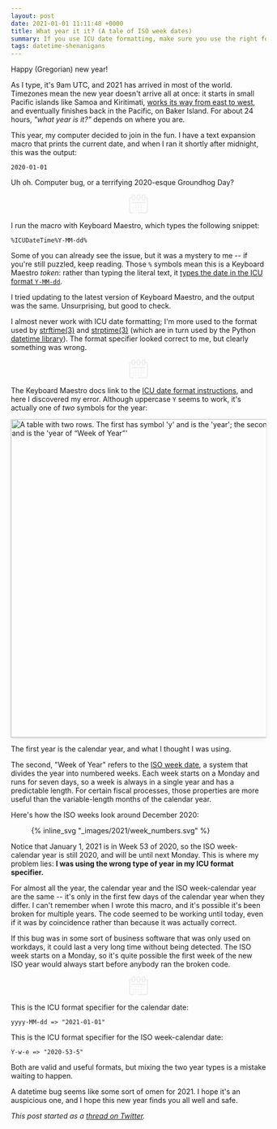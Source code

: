 ```yaml
---
layout: post
date: 2021-01-01 11:11:48 +0000
title: What year it it? (A tale of ISO week dates)
summary: If you use ICU date formatting, make sure you use the right format specifier for year.
tags: datetime-shenanigans
---
```


<style>
  hr {
    margin-left:  1em;
    margin-right: 1em;
  }
</style>

Happy (Gregorian) new year!

As I type, it's 9am UTC, and 2021 has arrived in most of the world.
Timezones mean the new year doesn't arrive all at once: it starts in small Pacific islands like Samoa and Kiritimati, [works its way from east to west][timezones], and eventually finishes back in the Pacific, on Baker Island.
For about 24 hours, *"what year is it?"* depends on where you are.

This year, my computer decided to join in the fun.
I have a text expansion macro that prints the current date, and when I ran it shortly after midnight, this was the output:

```
2020-01-01
```

Uh oh.
Computer bug, or a terrifying 2020-esque Groundhog Day?

[timezones]: https://www.timeanddate.com/counters/firstnewyear.html



<center class="separator">
  <!-- https://thenounproject.com/search/?q=calendar&i=3669219 -->
  <svg height='40px' width='40px' fill="#f0f0f0" xmlns:svg="http://www.w3.org/2000/svg" xmlns="http://www.w3.org/2000/svg" viewBox="0 0 16.933333 16.933333" version="1.1" x="0px" y="0px">
    <g transform="translate(0,-280.06669)"><path style="color:#f0f0f0;font-style:normal;font-variant:normal;font-weight:normal;font-stretch:normal;font-size:medium;line-height:normal;font-family:sans-serif;font-variant-ligatures:normal;font-variant-position:normal;font-variant-caps:normal;font-variant-numeric:normal;font-variant-alternates:normal;font-feature-settings:normal;text-indent:0;text-align:start;text-decoration:none;text-decoration-line:none;text-decoration-style:solid;text-decoration-color:#000000;letter-spacing:normal;word-spacing:normal;text-transform:none;writing-mode:lr-tb;direction:ltr;text-orientation:mixed;dominant-baseline:auto;baseline-shift:baseline;text-anchor:start;white-space:normal;shape-padding:0;clip-rule:nonzero;display:inline;overflow:visible;visibility:visible;opacity:1;isolation:auto;mix-blend-mode:normal;color-interpolation:sRGB;color-interpolation-filters:linearRGB;solid-color:#000000;solid-opacity:1;vector-effect:none;fill:#f0f0f0;fill-opacity:1;fill-rule:evenodd;stroke:none;stroke-width:3.99999976;stroke-linecap:round;stroke-linejoin:round;stroke-miterlimit:4;stroke-dasharray:none;stroke-dashoffset:8;stroke-opacity:1;paint-order:stroke fill markers;color-rendering:auto;image-rendering:auto;shape-rendering:auto;text-rendering:auto;enable-background:accumulate"
      d="M 15.996094 2 C 12.706681 2 10.001953 4.7106393 10.001953 8 L 10.001953 10
      L 8 10 C 4.7105924 10 2 12.710602 2 16 L 2 56 C 2 59.289398 4.7105924 62 8 62 L 15.996094 62 A 2.0001999 2.0001999 0 1 0 15.996094 58 L 8 58 C 6.8574465 58 6 57.142551 6 56 L 6 16 C 6 14.857449 6.8574465 14 8 14 L 10.001953 14 L 10.001953 16.001953 C 10.001953 19.291352 12.706704 21.996094 15.996094 21.996094 C 19.285484 21.996094 21.998047 19.291352 21.998047 16.001953 L 21.998047 14.001953 L 25.998047 14.001953 L 25.998047 16.001953 C 25.998047 19.291352 28.710609 21.996094 32 21.996094 C 35.28939 21.996094 38.001953 19.291352 38.001953 16.001953 L 38.001953 14.001953 L 42.003906 14.001953 L 42.003906 16.001953 C 42.003906 19.291352 44.706703 21.996094 47.996094 21.996094 C 51.285481 21.996094 53.998047 19.291389 53.998047 16.001953 L 53.998047 14 L 56 14 C 57.142555 14 58 14.857449 58 16 L 58 56 C 58 57.142551 57.142555 58 56 58 L 32 58 A 2.0001999 2.0001999 0 1 0 32 62 L 56 62 C 59.28941 62 62 59.289398 62 56 L 62 16 C 62 12.710602 59.28941 10 56 10 L 53.998047 10 L 53.998047 8 C 53.998047 4.7106393 51.285504 2 47.996094 2 C 44.70668 2 42.003906 4.7106393 42.003906 8 L 42.003906 10.001953 L 38.001953 10.001953 L 38.001953 8 C 38.001953 4.7106393 35.289413 2 32 2 C 28.710587 2 25.998047 4.7106393 25.998047 8 L 25.998047 10.001953 L 21.998047 10.001953 L 21.998047 8 C 21.998047 4.7106393 19.285507 2 15.996094 2 z M 15.996094 6 C 17.13868 6 17.996094 6.8574488 17.996094 8 L 17.996094 16.001953 C 17.996094 17.14458 17.138703 18.003906 15.996094 18.003906 C 14.853484 18.003906 14.003906 17.14458 14.003906 16.001953 L 14.003906 8 C 14.003906 6.8574488 14.853507 6 15.996094 6 z M 32 6 C 33.142586 6 34.001953 6.8574488 34.001953 8 L 34.001953 16.001953 C 34.001953 17.14458 33.142609 18.003906 32 18.003906 C 30.85739 18.003906 30 17.14458 30 16.001953 L 30 8 C 30 6.8574488 30.857413 6 32 6 z M 47.996094 6 C 49.138675 6 49.998047 6.8574488 49.998047 8 L 49.998047 16.001953 C 49.998047 17.14458 49.138698 18.003906 47.996094 18.003906 C 46.853482 18.003906 45.996094 17.14458 45.996094 16.001953 L 45.996094 8 C 45.996094 6.8574488 46.853505 6 47.996094 6 z M 12.003906 25.998047 A 2.000504 2.000504 0 0 0 12.003906 29.998047 L 51.998047 29.998047 A 2.000504 2.000504 0 1 0 51.998047 25.998047 L 12.003906 25.998047 z M 24 34 A 1.9999999 1.9999999 0 0 0 22 36 A 1.9999999 1.9999999 0 0 0 24 38 A 1.9999999 1.9999999 0 0 0 26 36 A 1.9999999 1.9999999 0 0 0 24 34 z M 32 34 A 1.9999999 1.9999999 0 0 0 30 36 A 1.9999999 1.9999999 0 0 0 32 38 A 1.9999999 1.9999999 0 0 0 34 36 A 1.9999999 1.9999999 0 0 0 32 34 z M 40 34 A 1.9999999 1.9999999 0 0 0 38 36 A 1.9999999 1.9999999 0 0 0 40 38 A 1.9999999 1.9999999 0 0 0 42 36
      A 1.9999999 1.9999999 0 0 0 40 34 z M 48 34 A 1.9999999 1.9999999 0 0 0 46 36 A 1.9999999 1.9999999 0 0 0 48 38 A 1.9999999 1.9999999 0 0 0 50 36 A 1.9999999 1.9999999 0 0 0 48 34 z M 16 42 A 1.9999999 1.9999999 0 0 0 14 44 A 1.9999999 1.9999999 0 0 0 16 46 A 1.9999999 1.9999999 0 0 0 18 44 A 1.9999999 1.9999999 0 0 0 16 42 z M 24 42 A 1.9999999 1.9999999 0 0 0 22 44 A 1.9999999 1.9999999 0 0 0 24 46 A 1.9999999 1.9999999 0 0 0 26 44 A 1.9999999 1.9999999 0 0 0 24 42 z M 32 42 A 1.9999999 1.9999999 0 0 0 30 44 A 1.9999999 1.9999999 0 0 0 32 46 A 1.9999999 1.9999999 0 0 0 34 44 A 1.9999999 1.9999999 0 0 0 32 42 z M 40 42 A 1.9999999 1.9999999 0 0 0 38 44 A 1.9999999 1.9999999 0 0 0 40 46 A 1.9999999 1.9999999 0 0 0 42 44 A 1.9999999 1.9999999 0 0 0 40 42 z M 48 42 A 1.9999999 1.9999999 0 0 0 46 44 A 1.9999999 1.9999999 0 0 0 48 46 A 1.9999999 1.9999999 0 0 0 50 44 A 1.9999999 1.9999999 0 0 0 48 42 z M 16 50 A 1.9999999 1.9999999 0 0 0 14 52 A 1.9999999 1.9999999 0 0 0 16 54 A 1.9999999 1.9999999 0 0 0 18 52 A 1.9999999 1.9999999 0 0 0 16 50 z M 24 50 A 1.9999999 1.9999999 0 0 0 22 52 A 1.9999999 1.9999999 0 0 0 24 54 A 1.9999999 1.9999999 0 0 0 26 52 A 1.9999999 1.9999999 0 0 0 24 50 z M 32 50 A 1.9999999 1.9999999 0 0 0 30 52 A 1.9999999 1.9999999 0 0 0 32 54 A 1.9999999 1.9999999 0 0 0 34 52 A 1.9999999 1.9999999 0 0 0 32 50 z M 40 50 A 1.9999999 1.9999999 0 0 0 38 52 A 1.9999999 1.9999999 0 0 0 40 54 A 1.9999999 1.9999999 0 0 0 42 52 A 1.9999999 1.9999999 0 0 0 40 50 z M 24 58 A 1.9999999 1.9999999 0 0 0 22 60 A 1.9999999 1.9999999 0 0 0 24 62 A 1.9999999 1.9999999 0 0 0 26 60 A 1.9999999 1.9999999 0 0 0 24 58 z " transform="matrix(0.26458333,0,0,0.26458333,0,280.06669)">
  </path>
</g>
</svg>
</center>



I run the macro with Keyboard Maestro, which types the following snippet:

```
%ICUDateTime%Y-MM-dd%
```

Some of you can already see the issue, but it was a mystery to me -- if you're still puzzled, keep reading.
Those `%` symbols mean this is a Keyboard Maestro *token*: rather than typing the literal text, it [types the date in the ICU format `Y-MM-dd`][kmaestro].

I tried updating to the latest version of Keyboard Maestro, and the output was the same.
Unsurprising, but good to check.

I almost never work with ICU date formatting; I'm more used to the format used by [strftime(3)][strftime] and [strptime(3)][strptime] (which are in turn used by the Python [datetime library][datetime]).
The format specifier looked correct to me, but clearly something was wrong.

[kmaestro]: https://wiki.keyboardmaestro.com/token/ICUDateTime
[strftime]: https://linux.die.net/man/3/strftime
[strptime]: https://linux.die.net/man/3/strptime
[datetime]: https://docs.python.org/3/library/datetime.html



<center class="separator">
  <!-- https://thenounproject.com/search/?q=calendar&i=3669219 -->
  <svg height='40px' width='40px' fill="#f0f0f0" xmlns:svg="http://www.w3.org/2000/svg" xmlns="http://www.w3.org/2000/svg" viewBox="0 0 16.933333 16.933333" version="1.1" x="0px" y="0px">
    <g transform="translate(0,-280.06669)"><path style="color:#f0f0f0;font-style:normal;font-variant:normal;font-weight:normal;font-stretch:normal;font-size:medium;line-height:normal;font-family:sans-serif;font-variant-ligatures:normal;font-variant-position:normal;font-variant-caps:normal;font-variant-numeric:normal;font-variant-alternates:normal;font-feature-settings:normal;text-indent:0;text-align:start;text-decoration:none;text-decoration-line:none;text-decoration-style:solid;text-decoration-color:#000000;letter-spacing:normal;word-spacing:normal;text-transform:none;writing-mode:lr-tb;direction:ltr;text-orientation:mixed;dominant-baseline:auto;baseline-shift:baseline;text-anchor:start;white-space:normal;shape-padding:0;clip-rule:nonzero;display:inline;overflow:visible;visibility:visible;opacity:1;isolation:auto;mix-blend-mode:normal;color-interpolation:sRGB;color-interpolation-filters:linearRGB;solid-color:#000000;solid-opacity:1;vector-effect:none;fill:#f0f0f0;fill-opacity:1;fill-rule:evenodd;stroke:none;stroke-width:3.99999976;stroke-linecap:round;stroke-linejoin:round;stroke-miterlimit:4;stroke-dasharray:none;stroke-dashoffset:8;stroke-opacity:1;paint-order:stroke fill markers;color-rendering:auto;image-rendering:auto;shape-rendering:auto;text-rendering:auto;enable-background:accumulate"
      d="M 15.996094 2 C 12.706681 2 10.001953 4.7106393 10.001953 8 L 10.001953 10
      L 8 10 C 4.7105924 10 2 12.710602 2 16 L 2 56 C 2 59.289398 4.7105924 62 8 62 L 15.996094 62 A 2.0001999 2.0001999 0 1 0 15.996094 58 L 8 58 C 6.8574465 58 6 57.142551 6 56 L 6 16 C 6 14.857449 6.8574465 14 8 14 L 10.001953 14 L 10.001953 16.001953 C 10.001953 19.291352 12.706704 21.996094 15.996094 21.996094 C 19.285484 21.996094 21.998047 19.291352 21.998047 16.001953 L 21.998047 14.001953 L 25.998047 14.001953 L 25.998047 16.001953 C 25.998047 19.291352 28.710609 21.996094 32 21.996094 C 35.28939 21.996094 38.001953 19.291352 38.001953 16.001953 L 38.001953 14.001953 L 42.003906 14.001953 L 42.003906 16.001953 C 42.003906 19.291352 44.706703 21.996094 47.996094 21.996094 C 51.285481 21.996094 53.998047 19.291389 53.998047 16.001953 L 53.998047 14 L 56 14 C 57.142555 14 58 14.857449 58 16 L 58 56 C 58 57.142551 57.142555 58 56 58 L 32 58 A 2.0001999 2.0001999 0 1 0 32 62 L 56 62 C 59.28941 62 62 59.289398 62 56 L 62 16 C 62 12.710602 59.28941 10 56 10 L 53.998047 10 L 53.998047 8 C 53.998047 4.7106393 51.285504 2 47.996094 2 C 44.70668 2 42.003906 4.7106393 42.003906 8 L 42.003906 10.001953 L 38.001953 10.001953 L 38.001953 8 C 38.001953 4.7106393 35.289413 2 32 2 C 28.710587 2 25.998047 4.7106393 25.998047 8 L 25.998047 10.001953 L 21.998047 10.001953 L 21.998047 8 C 21.998047 4.7106393 19.285507 2 15.996094 2 z M 15.996094 6 C 17.13868 6 17.996094 6.8574488 17.996094 8 L 17.996094 16.001953 C 17.996094 17.14458 17.138703 18.003906 15.996094 18.003906 C 14.853484 18.003906 14.003906 17.14458 14.003906 16.001953 L 14.003906 8 C 14.003906 6.8574488 14.853507 6 15.996094 6 z M 32 6 C 33.142586 6 34.001953 6.8574488 34.001953 8 L 34.001953 16.001953 C 34.001953 17.14458 33.142609 18.003906 32 18.003906 C 30.85739 18.003906 30 17.14458 30 16.001953 L 30 8 C 30 6.8574488 30.857413 6 32 6 z M 47.996094 6 C 49.138675 6 49.998047 6.8574488 49.998047 8 L 49.998047 16.001953 C 49.998047 17.14458 49.138698 18.003906 47.996094 18.003906 C 46.853482 18.003906 45.996094 17.14458 45.996094 16.001953 L 45.996094 8 C 45.996094 6.8574488 46.853505 6 47.996094 6 z M 12.003906 25.998047 A 2.000504 2.000504 0 0 0 12.003906 29.998047 L 51.998047 29.998047 A 2.000504 2.000504 0 1 0 51.998047 25.998047 L 12.003906 25.998047 z M 24 34 A 1.9999999 1.9999999 0 0 0 22 36 A 1.9999999 1.9999999 0 0 0 24 38 A 1.9999999 1.9999999 0 0 0 26 36 A 1.9999999 1.9999999 0 0 0 24 34 z M 32 34 A 1.9999999 1.9999999 0 0 0 30 36 A 1.9999999 1.9999999 0 0 0 32 38 A 1.9999999 1.9999999 0 0 0 34 36 A 1.9999999 1.9999999 0 0 0 32 34 z M 40 34 A 1.9999999 1.9999999 0 0 0 38 36 A 1.9999999 1.9999999 0 0 0 40 38 A 1.9999999 1.9999999 0 0 0 42 36
      A 1.9999999 1.9999999 0 0 0 40 34 z M 48 34 A 1.9999999 1.9999999 0 0 0 46 36 A 1.9999999 1.9999999 0 0 0 48 38 A 1.9999999 1.9999999 0 0 0 50 36 A 1.9999999 1.9999999 0 0 0 48 34 z M 16 42 A 1.9999999 1.9999999 0 0 0 14 44 A 1.9999999 1.9999999 0 0 0 16 46 A 1.9999999 1.9999999 0 0 0 18 44 A 1.9999999 1.9999999 0 0 0 16 42 z M 24 42 A 1.9999999 1.9999999 0 0 0 22 44 A 1.9999999 1.9999999 0 0 0 24 46 A 1.9999999 1.9999999 0 0 0 26 44 A 1.9999999 1.9999999 0 0 0 24 42 z M 32 42 A 1.9999999 1.9999999 0 0 0 30 44 A 1.9999999 1.9999999 0 0 0 32 46 A 1.9999999 1.9999999 0 0 0 34 44 A 1.9999999 1.9999999 0 0 0 32 42 z M 40 42 A 1.9999999 1.9999999 0 0 0 38 44 A 1.9999999 1.9999999 0 0 0 40 46 A 1.9999999 1.9999999 0 0 0 42 44 A 1.9999999 1.9999999 0 0 0 40 42 z M 48 42 A 1.9999999 1.9999999 0 0 0 46 44 A 1.9999999 1.9999999 0 0 0 48 46 A 1.9999999 1.9999999 0 0 0 50 44 A 1.9999999 1.9999999 0 0 0 48 42 z M 16 50 A 1.9999999 1.9999999 0 0 0 14 52 A 1.9999999 1.9999999 0 0 0 16 54 A 1.9999999 1.9999999 0 0 0 18 52 A 1.9999999 1.9999999 0 0 0 16 50 z M 24 50 A 1.9999999 1.9999999 0 0 0 22 52 A 1.9999999 1.9999999 0 0 0 24 54 A 1.9999999 1.9999999 0 0 0 26 52 A 1.9999999 1.9999999 0 0 0 24 50 z M 32 50 A 1.9999999 1.9999999 0 0 0 30 52 A 1.9999999 1.9999999 0 0 0 32 54 A 1.9999999 1.9999999 0 0 0 34 52 A 1.9999999 1.9999999 0 0 0 32 50 z M 40 50 A 1.9999999 1.9999999 0 0 0 38 52 A 1.9999999 1.9999999 0 0 0 40 54 A 1.9999999 1.9999999 0 0 0 42 52 A 1.9999999 1.9999999 0 0 0 40 50 z M 24 58 A 1.9999999 1.9999999 0 0 0 22 60 A 1.9999999 1.9999999 0 0 0 24 62 A 1.9999999 1.9999999 0 0 0 26 60 A 1.9999999 1.9999999 0 0 0 24 58 z " transform="matrix(0.26458333,0,0,0.26458333,0,280.06669)">
  </path>
</g>
</svg>
</center>



The Keyboard Maestro docs link to the [ICU date format instructions](https://unicode-org.github.io/icu/userguide/format_parse/datetime/#date-field-symbol-table), and here I discovered my error.
Although uppercase `Y` seems to work, it's actually one of *two* symbols for the year:

<img src="/images/2021/icu_symbols_1x.png" srcset="/images/2021/icu_symbols_1x.png 1x, /images/2021/icu_symbols_2x.png 2x" alt="A table with two rows. The first has symbol 'y' and is the 'year'; the second had symbol 'Y' and is the 'year of “Week of Year”'" style="width: 627px; box-shadow: 0 1px 2px rgba(0,0,0,0.12),0 3px 10px rgba(0,0,0,0.08)">

The first year is the calendar year, and what I thought I was using.

The second, "Week of Year" refers to the [ISO week date](https://en.wikipedia.org/wiki/ISO_week_date), a system that divides the year into numbered weeks.
Each week starts on a Monday and runs for seven days, so a week is always in a single year and has a predictable length.
For certain fiscal processes, those properties are more useful than the variable-length months of the calendar year.

Here's how the ISO weeks look around December 2020:

<figure style="max-width: 500px;">
{% inline_svg "_images/2021/week_numbers.svg" %}
</figure>

Notice that January 1, 2021 is in Week 53 of 2020, so the ISO week-calendar year is still 2020, and will be until next Monday.
This is where my problem lies: **I was using the wrong type of year in my ICU format specifier.**

For almost all the year, the calendar year and the ISO week-calendar year are the same -- it's only in the first few days of the calendar year when they differ.
I can't remember when I wrote this macro, and it's possible it's been broken for multiple years.
The code seemed to be working until today, even if it was by coincidence rather than because it was actually correct.

If this bug was in some sort of business software that was only used on workdays, it could last a very long time without being detected.
The ISO week starts on a Monday, so it's quite possible the first week of the new ISO year would always start before anybody ran the broken code.



<center class="separator">
  <!-- https://thenounproject.com/search/?q=calendar&i=3669219 -->
  <svg height='40px' width='40px' fill="#f0f0f0" xmlns:svg="http://www.w3.org/2000/svg" xmlns="http://www.w3.org/2000/svg" viewBox="0 0 16.933333 16.933333" version="1.1" x="0px" y="0px">
    <g transform="translate(0,-280.06669)"><path style="color:#f0f0f0;font-style:normal;font-variant:normal;font-weight:normal;font-stretch:normal;font-size:medium;line-height:normal;font-family:sans-serif;font-variant-ligatures:normal;font-variant-position:normal;font-variant-caps:normal;font-variant-numeric:normal;font-variant-alternates:normal;font-feature-settings:normal;text-indent:0;text-align:start;text-decoration:none;text-decoration-line:none;text-decoration-style:solid;text-decoration-color:#000000;letter-spacing:normal;word-spacing:normal;text-transform:none;writing-mode:lr-tb;direction:ltr;text-orientation:mixed;dominant-baseline:auto;baseline-shift:baseline;text-anchor:start;white-space:normal;shape-padding:0;clip-rule:nonzero;display:inline;overflow:visible;visibility:visible;opacity:1;isolation:auto;mix-blend-mode:normal;color-interpolation:sRGB;color-interpolation-filters:linearRGB;solid-color:#000000;solid-opacity:1;vector-effect:none;fill:#f0f0f0;fill-opacity:1;fill-rule:evenodd;stroke:none;stroke-width:3.99999976;stroke-linecap:round;stroke-linejoin:round;stroke-miterlimit:4;stroke-dasharray:none;stroke-dashoffset:8;stroke-opacity:1;paint-order:stroke fill markers;color-rendering:auto;image-rendering:auto;shape-rendering:auto;text-rendering:auto;enable-background:accumulate"
      d="M 15.996094 2 C 12.706681 2 10.001953 4.7106393 10.001953 8 L 10.001953 10
      L 8 10 C 4.7105924 10 2 12.710602 2 16 L 2 56 C 2 59.289398 4.7105924 62 8 62 L 15.996094 62 A 2.0001999 2.0001999 0 1 0 15.996094 58 L 8 58 C 6.8574465 58 6 57.142551 6 56 L 6 16 C 6 14.857449 6.8574465 14 8 14 L 10.001953 14 L 10.001953 16.001953 C 10.001953 19.291352 12.706704 21.996094 15.996094 21.996094 C 19.285484 21.996094 21.998047 19.291352 21.998047 16.001953 L 21.998047 14.001953 L 25.998047 14.001953 L 25.998047 16.001953 C 25.998047 19.291352 28.710609 21.996094 32 21.996094 C 35.28939 21.996094 38.001953 19.291352 38.001953 16.001953 L 38.001953 14.001953 L 42.003906 14.001953 L 42.003906 16.001953 C 42.003906 19.291352 44.706703 21.996094 47.996094 21.996094 C 51.285481 21.996094 53.998047 19.291389 53.998047 16.001953 L 53.998047 14 L 56 14 C 57.142555 14 58 14.857449 58 16 L 58 56 C 58 57.142551 57.142555 58 56 58 L 32 58 A 2.0001999 2.0001999 0 1 0 32 62 L 56 62 C 59.28941 62 62 59.289398 62 56 L 62 16 C 62 12.710602 59.28941 10 56 10 L 53.998047 10 L 53.998047 8 C 53.998047 4.7106393 51.285504 2 47.996094 2 C 44.70668 2 42.003906 4.7106393 42.003906 8 L 42.003906 10.001953 L 38.001953 10.001953 L 38.001953 8 C 38.001953 4.7106393 35.289413 2 32 2 C 28.710587 2 25.998047 4.7106393 25.998047 8 L 25.998047 10.001953 L 21.998047 10.001953 L 21.998047 8 C 21.998047 4.7106393 19.285507 2 15.996094 2 z M 15.996094 6 C 17.13868 6 17.996094 6.8574488 17.996094 8 L 17.996094 16.001953 C 17.996094 17.14458 17.138703 18.003906 15.996094 18.003906 C 14.853484 18.003906 14.003906 17.14458 14.003906 16.001953 L 14.003906 8 C 14.003906 6.8574488 14.853507 6 15.996094 6 z M 32 6 C 33.142586 6 34.001953 6.8574488 34.001953 8 L 34.001953 16.001953 C 34.001953 17.14458 33.142609 18.003906 32 18.003906 C 30.85739 18.003906 30 17.14458 30 16.001953 L 30 8 C 30 6.8574488 30.857413 6 32 6 z M 47.996094 6 C 49.138675 6 49.998047 6.8574488 49.998047 8 L 49.998047 16.001953 C 49.998047 17.14458 49.138698 18.003906 47.996094 18.003906 C 46.853482 18.003906 45.996094 17.14458 45.996094 16.001953 L 45.996094 8 C 45.996094 6.8574488 46.853505 6 47.996094 6 z M 12.003906 25.998047 A 2.000504 2.000504 0 0 0 12.003906 29.998047 L 51.998047 29.998047 A 2.000504 2.000504 0 1 0 51.998047 25.998047 L 12.003906 25.998047 z M 24 34 A 1.9999999 1.9999999 0 0 0 22 36 A 1.9999999 1.9999999 0 0 0 24 38 A 1.9999999 1.9999999 0 0 0 26 36 A 1.9999999 1.9999999 0 0 0 24 34 z M 32 34 A 1.9999999 1.9999999 0 0 0 30 36 A 1.9999999 1.9999999 0 0 0 32 38 A 1.9999999 1.9999999 0 0 0 34 36 A 1.9999999 1.9999999 0 0 0 32 34 z M 40 34 A 1.9999999 1.9999999 0 0 0 38 36 A 1.9999999 1.9999999 0 0 0 40 38 A 1.9999999 1.9999999 0 0 0 42 36
      A 1.9999999 1.9999999 0 0 0 40 34 z M 48 34 A 1.9999999 1.9999999 0 0 0 46 36 A 1.9999999 1.9999999 0 0 0 48 38 A 1.9999999 1.9999999 0 0 0 50 36 A 1.9999999 1.9999999 0 0 0 48 34 z M 16 42 A 1.9999999 1.9999999 0 0 0 14 44 A 1.9999999 1.9999999 0 0 0 16 46 A 1.9999999 1.9999999 0 0 0 18 44 A 1.9999999 1.9999999 0 0 0 16 42 z M 24 42 A 1.9999999 1.9999999 0 0 0 22 44 A 1.9999999 1.9999999 0 0 0 24 46 A 1.9999999 1.9999999 0 0 0 26 44 A 1.9999999 1.9999999 0 0 0 24 42 z M 32 42 A 1.9999999 1.9999999 0 0 0 30 44 A 1.9999999 1.9999999 0 0 0 32 46 A 1.9999999 1.9999999 0 0 0 34 44 A 1.9999999 1.9999999 0 0 0 32 42 z M 40 42 A 1.9999999 1.9999999 0 0 0 38 44 A 1.9999999 1.9999999 0 0 0 40 46 A 1.9999999 1.9999999 0 0 0 42 44 A 1.9999999 1.9999999 0 0 0 40 42 z M 48 42 A 1.9999999 1.9999999 0 0 0 46 44 A 1.9999999 1.9999999 0 0 0 48 46 A 1.9999999 1.9999999 0 0 0 50 44 A 1.9999999 1.9999999 0 0 0 48 42 z M 16 50 A 1.9999999 1.9999999 0 0 0 14 52 A 1.9999999 1.9999999 0 0 0 16 54 A 1.9999999 1.9999999 0 0 0 18 52 A 1.9999999 1.9999999 0 0 0 16 50 z M 24 50 A 1.9999999 1.9999999 0 0 0 22 52 A 1.9999999 1.9999999 0 0 0 24 54 A 1.9999999 1.9999999 0 0 0 26 52 A 1.9999999 1.9999999 0 0 0 24 50 z M 32 50 A 1.9999999 1.9999999 0 0 0 30 52 A 1.9999999 1.9999999 0 0 0 32 54 A 1.9999999 1.9999999 0 0 0 34 52 A 1.9999999 1.9999999 0 0 0 32 50 z M 40 50 A 1.9999999 1.9999999 0 0 0 38 52 A 1.9999999 1.9999999 0 0 0 40 54 A 1.9999999 1.9999999 0 0 0 42 52 A 1.9999999 1.9999999 0 0 0 40 50 z M 24 58 A 1.9999999 1.9999999 0 0 0 22 60 A 1.9999999 1.9999999 0 0 0 24 62 A 1.9999999 1.9999999 0 0 0 26 60 A 1.9999999 1.9999999 0 0 0 24 58 z " transform="matrix(0.26458333,0,0,0.26458333,0,280.06669)">
  </path>
</g>
</svg>
</center>



This is the ICU format specifier for the calendar date:

```
yyyy-MM-dd => "2021-01-01"
```

This is the ICU format specifier for the ISO week-calendar date:

```
Y-w-e => "2020-53-5"
```

Both are valid and useful formats, but mixing the two year types is a mistake waiting to happen.

A datetime bug seems like some sort of omen for 2021.
I hope it's an auspicious one, and I hope this new year finds you all well and safe.

*This post started as a [thread on Twitter](https://twitter.com/alexwlchan/status/1344809737322377221).*
